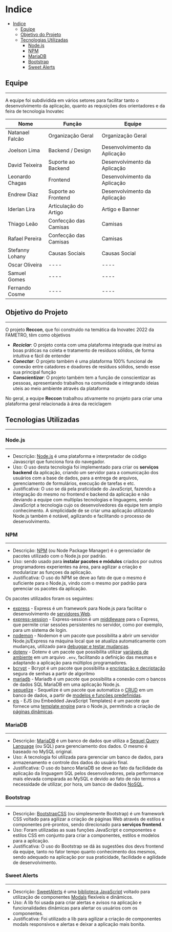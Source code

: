 # Indice

- [Indice](#indice)
  - [Equipe](#equipe)
  - [Objetivo do Projeto](#objetivo-do-projeto)
  - [Tecnologias Utilizadas](#tecnologias-utilizadas)
    - [Node.js](#nodejs)
    - [NPM](#npm)
    - [MariaDB](#mariadb)
    - [Bootstrap](#bootstrap)
    - [Sweet Alerts](#sweet-alerts)

## Equipe

---

A equipe foi subdividida em vários setores para facilitar tanto o desenvolvimento da aplicação, quanto as requsições dos orientadores e da feira de tecnologia Inovatec

| Nome            | Função                | Equipe                       |
| --------------- | --------------------- | ---------------------------- |
| Natanael Falcão | Organização Geral     | Organização Geral            |
| Joelson Lima    | Backend / Design      | Desenvolvimento da Aplicação |
| David Teixeira  | Suporte ao Backend    | Desenvolvimento da Aplicação |
| Leonardo Chagas | Frontend              | Desenvolvimento da Aplicação |
| Endrew Diaz     | Suporte ao Frontend   | Desenvolvimento da Aplicação |
| Iderlan Lira    | Articulação do Artigo | Artigo e Banner              |
| Thiago Leão     | Confecção das Camisas | Camisas                      |
| Rafael Pereira  | Confecção das Camisas | Camisas                      |
| Stefanny Lohany | Causas Sociais        | Causas Social                |
| Oscar Oliveira  | ----                  | ----                         |
| Samuel Gomes    | ----                  | ----                         |
| Fernando Cosme  | ----                  | ----                         |

## Objetivo do Projeto

---

O projeto **Reccon**, que foi construido na temática da Inovatec 2022 da FAMETRO, têm como objetivos

- **_Reciclar_**: O projeto conta com uma plataforma integrada que instrui as boas práticas na coleta e tratamento de resíduos sólidos, de forma intuitiva e fácil de entender
- **_Conectar_**: O projeto também é uma plataforma 100% funcional de conexão entre catadores e doadores de resíduos sólidos, sendo esse sua principal função
- **_Conscientizar_**: O projeto também tem a função de conscientizar as pessoas, apresentando trabalhos na comunidade e integrando ideias uteis ao meio ambiente através da plataforma

No geral, a equipe **Reccon** trabalhou ativamente no projeto para criar uma plataforma geral relacionada à área da reciclagem

## Tecnologias Utilizadas

---

### Node.js

---

- Descrição: [Node.js](https://nodejs.org/pt-br/) é uma plataforma e interpretador de código Javascript que funciona fora do navegador.
- Uso: O uso desta tecnologia foi implementado para criar os **serviços backend** da aplicação, criando um servidor para a comunicação dos usuários com a base de dados, para a entrega de arquivos, gerenciamento de formulários, execução de tarefas e etc.
- Justificativa: O uso se dá pela praticidade do JavaScript, fazendo a integração do mesmo no frontend e backend da aplicação e não deviando a equipe com multiplas tecnologias e linguagens, sendo JavaScript a tecnologia cujo os desenvolvedores da equipe tem amplo conhecimento. A simplicidade de se criar uma aplicação utilizando Node.js também é notável, agilizando e facilitando o processo de desenvolvimento.

### NPM

---

- Descrição: [NPM](https://www.npmjs.com/) (ou Node Package Manager) é o gerenciador de pacotes utilizado com o Node.js por padrão.
- Uso: sendo usado para **instalar pacotes e módulos** criados por outros programadores experientes na área, para agilizar a criação e modularizar as funçoes da aplicação.
- Justificativa: O uso do NPM se deve ao fato de que o mesmo é suficiente para o Node.js, vindo com o mesmo por padrão para gerenciar os pacotes da aplicação.

Os pacotes utilizados foram os seguintes:

- [express](https://www.npmjs.com/package/express) - Express é um framework para Node.js para facilitar o desenvolvimento de [servidores Web](https://developer.mozilla.org/pt-BR/docs/Learn/Common_questions/What_is_a_web_server).
- [express-session](https://www.npmjs.com/package/express-session) - Express-session é um [middleware](https://www.redhat.com/pt-br/topics/middleware/what-is-middleware) para o Express, que permite criar sessões persistentes no servidor, como por exemplo, para um sistema de login.
- [nodemon](https://www.npmjs.com/package/nodemon) - Nodemon é um pacote que possibilita a abrir um servidor Node.js/Express na máquina local que se atualiza automaticamente com mudanças, utilizado para [debuggar e testar mudanças](https://www.hostgator.com.br/blog/debug-desenvolvimento-web/).
- [dotenv](https://www.npmjs.com/package/dotenv) - Dotenv é um pacote que possibilita utilizar [variáveis de ambiente](https://pt.wikipedia.org/wiki/Vari%C3%A1vel_de_ambiente) em um arquivo `.env`, facilitando a definição das mesmas e adaptando a aplicação para múltiplos programadores.
- [bcrypt](https://www.npmjs.com/package/bcrypt) - Bcrypt é um pacote que possibilita a [encriptação e decriptação](https://www.voitto.com.br/blog/artigo/o-que-e-hash-e-como-funciona) segura de senhas a partir de algoritmo
- [mariadb](https://www.npmjs.com/package/mariadb) - Mariadb é um pacote que possibilita a conexão com o bancos de dados SQL MariaDB em uma aplicação Node.js.
- [sequelize](https://www.npmjs.com/package/sequelize) - Sequelize é um pacote que automatiza o [CRUD](https://developer.mozilla.org/pt-BR/docs/Glossary/CRUD) em um banco de dados, a partir de [modelos e funções predefinidas](https://www.lewagon.com/pt-BR/blog/o-que-e-padrao-mvc).
- [ejs](https://www.npmjs.com/package/ejs) - EJS (ou Embedded JavaScript Templates) é um pacote que fornece uma [template engine](https://www.treinaweb.com.br/blog/o-que-e-template-engine) para o Node.js, permitindo a criação de [páginas dinâmicas](https://www.agenciamacan.com.br/blog/site-dinamico-vs-estatico-qual-a-diferenca-entre-eles).

### MariaDB

---

- Descrição: [MariaDB](https://mariadb.org/) é um banco de dados que utiliza a [Sequel Query Language](https://www.alura.com.br/artigos/o-que-e-sql) (ou SQL) para gerenciamento dos dados. O mesmo é baseado no MySQL original.
- Uso: A tecnologia foi utilizada para gerenciar um banco de dados, para armazenamento e controle dos dados do usuário final.
- Justificativa: O uso do banco MariaDB se deve ao fato da facilidade da aplicação da linguagem SQL pelos desenvolvedores, pela performance mais elevada comparada ao MySQL e devido ao fato de não termos a necessidade de utilizar, por hora, um banco de dados [NoSQL](https://blog.geekhunter.com.br/banco-de-dados-nosql-um-manual-pratico-e-didatico/).

### Bootstrap

---

- Descrição: [BootstrapCSS](https://getbootstrap.com/) (ou simplesmente Bootstrap) é um framework CSS voltado para agilizar a criação de páginas Web através de estilos e componentes pré-prontos, sendo direcionado para **serviços frontend**.
- Uso: Foram utilizadas as suas funções JavaScript e componentes e estilos CSS em conjunto para criar a componentes, estilos e modelos para a aplicação.
- Justificativa: O uso do Bootstrap se dá às sugestões dos devs frontend da equipe, tanto no fator tempo quanto conhecimento dos mesmos, sendo adequado na aplicação por sua praticidade, facilidade e agilidade de desenvolvimento.

### Sweet Alerts

---

- Descrição: [SweetAlerts](https://sweetalert2.github.io/) é uma [biblioteca JavaScript](https://pt.khanacademy.org/computing/computer-programming/html-css-js/using-js-libraries-in-your-webpage/a/whats-a-js-library) voltado para utilização de componentes [Modals](http://lucasmaiaesilva.com.br/posts/criando-modal-simples-com-html-e-css/) flexíveis e dinâmicos.
- Uso: A lib foi usada para criar alertas e avisos na aplicação e funcionalidades dinâmicas para alertar os usuários com os componentes.
- Justificativa: Foi utilizado a lib para agilizar a criação de componentes modals responsivos e alertas e deixar a aplicação mais bonita.
